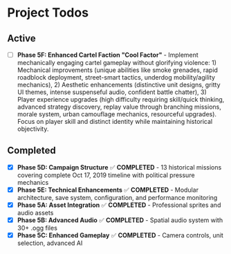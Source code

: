 # Project Todos

## Active
- [ ] **Phase 5F: Enhanced Cartel Faction "Cool Factor"** - Implement mechanically engaging cartel gameplay without glorifying violence: 1) Mechanical improvements (unique abilities like smoke grenades, rapid roadblock deployment, street-smart tactics, underdog mobility/agility mechanics), 2) Aesthetic enhancements (distinctive unit designs, gritty UI themes, intense suspenseful audio, confident battle chatter), 3) Player experience upgrades (high difficulty requiring skill/quick thinking, advanced strategy discovery, replay value through branching missions, morale system, urban camouflage mechanics, resourceful upgrades). Focus on player skill and distinct identity while maintaining historical objectivity.

## Completed
- [x] **Phase 5D: Campaign Structure** ✅ **COMPLETED** - 13 historical missions covering complete Oct 17, 2019 timeline with political pressure mechanics
- [x] **Phase 5E: Technical Enhancements** ✅ **COMPLETED** - Modular architecture, save system, configuration, and performance monitoring
- [x] **Phase 5A: Asset Integration** ✅ **COMPLETED** - Professional sprites and audio assets
- [x] **Phase 5B: Advanced Audio** ✅ **COMPLETED** - Spatial audio system with 30+ .ogg files
- [x] **Phase 5C: Enhanced Gameplay** ✅ **COMPLETED** - Camera controls, unit selection, advanced AI
